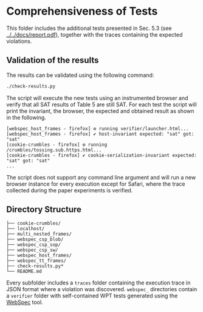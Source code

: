 # Comprehensiveness of Tests

This folder includes the additional tests presented in Sec. 5.3 (see [../../docs/report.pdf](../../docs/report.pdf)), together with the traces containing the expected violations.

## Validation of the results

The results can be validated using the following command:
```sh
./check-results.py
```

The script will execute the new tests using an instrumented browser and verify that all SAT results of Table 5 are still SAT.
For each test the script will print the invariant, the browser, the expected and obtained result as shown in the following.
```
[webspec_host_frames - firefox] ⚙ running verifier/launcher.html...
[webspec_host_frames - firefox] ✔ host-invariant expected: "sat" got: "sat"
[cookie-crumbles - firefox] ⚙ running /crumbles/tossing.sub.https.html...
[cookie-crumbles - firefox] ✔ cookie-serialization-invariant expected: "sat" got: "sat"
...
```

The script does not support any command line argument and will run a new browser instance for every execution except for Safari, where the trace collected during the paper experiments is verified.

## Directory Structure

```
├── cookie-crumbles/
├── localhost/
├── multi_nested_frames/
├── webspec_csp_blob/
├── webspec_csp_sop/
├── webspec_csp_sw/
├── webspec_host_frames/
├── webspec_tt_frames/
├── check-results.py*
└── README.md
```

Every subfolder includes a `traces` folder containing the execution trace in JSON format where a violation was discovered.
`webspec_` directories contain a `verifier` folder with self-contained WPT tests generated using the [WebSpec](https://github.com/SecPriv/webspec) tool.
